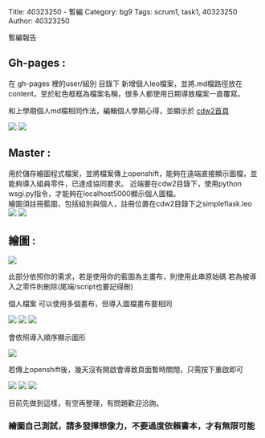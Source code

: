 Title: 40323250 - 暫編
Category: bg9
Tags: scrum1, task1, 40323250
Author: 40323250


暫編報告

<!-- PELICAN_END_SUMMARY -->

<h2>Gh-pages : </h2>在 gh-pages 裡的user/組別 目錄下 新增個人leo檔案，並將.md檔路徑放在content，至於紅色框框為檔案名稱，很多人都使用日期導致檔案一直覆寫。

和上學期個人md檔相同作法，編輯個人學期心得，並顯示於
<a href="http://2015fallhw.github.io/cdw2/post/">cdw2首頁</a> 

<img src="./../files/bg9/1.png">

<img src="./../files/bg9/2.png">



<h2>Master : </h2>
用於儲存繪圖程式檔案，並將檔案傳上openshift，能夠在遠端直接顯示圖檔，並能夠導入組員零件，已達成協同要求。
近端要在cdw2目錄下，使用python wsgi.py指令，才能夠在localhost5000顯示個人圖檔。
<br>
繪圖須註冊藍圖，包括組別與個人，註冊位置在cdw2目錄下之simpleflask.leo

<img src="./../files/bg9/3.png">

<img src="./../files/bg9/4.png">

<h2>繪圖 : </h2>

<img src="./../files/bg9/5.png">

此部分依照你的需求，若是使用你的藍圖為主畫布，則使用此串原始碼
若為被導入之零件則刪除(尾端/script也要記得刪)

個人檔案  可以使用多個畫布，但導入圖檔畫布要相同

<img src="./../files/bg9/6.png">

<img src="./../files/bg9/7.png">

<img src="./../files/bg9/8.png">


會依照導入順序顯示圖形


<img src="./../files/bg9/9.png">


若傳上openshift後，幾天沒有開啟會導致頁面暫時關閉，只需按下重啟即可


<img src="./../files/bg9/10.png">


<img src="./../files/bg9/ABD.png">



<img src="./../files/bg9/ABD2.png">

目前先做到這樣，有空再整理，有問題歡迎洽詢。


<h3>繪圖自己測試，請多發揮想像力，不要過度依賴書本，才有無限可能</h3>




